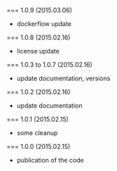 === 1.0.9 (2015.03.06)

* dockerflow update

=== 1.0.8 (2015.02.16)

* license update

=== 1.0.3 to 1.0.7 (2015.02.16)

* update documentation, versions

=== 1.0.2 (2015.02.16)

* update documentation

=== 1.0.1 (2015.02.15)

* some cleanup

=== 1.0.0 (2015.02.15)

* publication of the code
